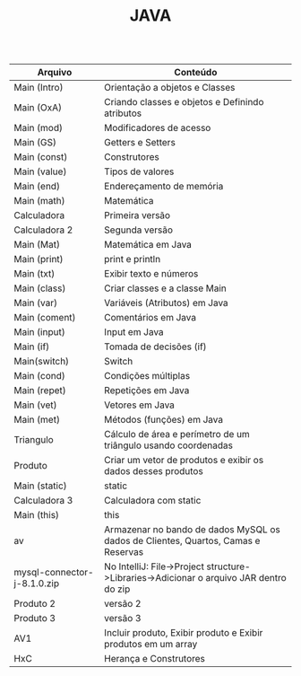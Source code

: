<div align="center">
<h1>JAVA</h1><br><br> </div>

Arquivo | Conteúdo
--------|-----------
Main (Intro) | Orientação a objetos e Classes <br>
Main (OxA) | Criando classes e objetos e Definindo atributos <br>
Main (mod) | Modificadores de acesso <br>
Main (GS) | Getters e Setters <br>
Main (const) | Construtores <br>
Main (value) | Tipos de valores<br>
Main (end) | Endereçamento de memória<br>
Main (math) | Matemática <br>
Calculadora | Primeira versão<br>
Calculadora 2 | Segunda versão<br>
Main (Mat) | Matemática em Java<br>
Main (print) | print e println <br>
Main (txt) | Exibir texto e números <br>
Main (class) | Criar classes e a classe Main <br>
Main (var) | Variáveis (Atributos) em Java<br>
Main (coment) | Comentários em Java<br>
Main (input) | Input em Java<br>
Main (if) | Tomada de decisões (if)<br>
Main(switch) | Switch <br>
Main (cond) | Condições múltiplas <br>
Main (repet) | Repetições em Java <br>
Main (vet) | Vetores em Java <br>
Main (met) | Métodos (funções) em Java<br>
Triangulo | Cálculo de área e perímetro de um triângulo usando coordenadas<br>
Produto | Criar um vetor de produtos e exibir os dados desses produtos <br>
Main (static) | static<br>
Calculadora 3 | Calculadora com static<br>
Main (this) | this<br>
av | Armazenar no bando de dados MySQL os dados de Clientes, Quartos, Camas e Reservas<br>
mysql-connector-j-8.1.0.zip | No IntelliJ: File->Project structure->Libraries->Adicionar o arquivo JAR dentro do zip<br>
Produto 2 | versão 2<br>
Produto 3 | versão 3<br>
AV1 | Incluir produto, Exibir produto e Exibir produtos em um array <br>
HxC | Herança e Construtores <br>




